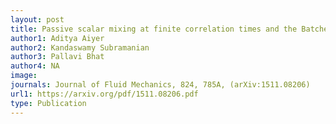 ```yaml
---
layout: post
title: Passive scalar mixing at finite correlation times and the Batchelor spectrum (2017)
author1: Aditya Aiyer
author2: Kandaswamy Subramanian
author3: Pallavi Bhat 
author4: NA
image: 
journals: Journal of Fluid Mechanics, 824, 785A, (arXiv:1511.08206)
url1: https://arxiv.org/pdf/1511.08206.pdf
type: Publication
---
```


